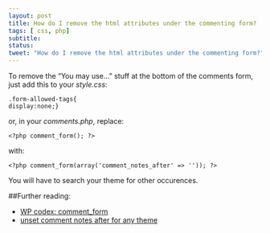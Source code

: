 ```yaml
---
layout: post
title: How do I remove the html attributes under the commenting form?
tags: [ css, php]
subtitle:
status:
tweet: "How do I remove the html attributes under the commenting form?"
---
```


To remove the “You may use…” stuff at the bottom of the comments form, just add this to your _style.css_:

    .form-allowed-tags{ 
    display:none;} 

or, in your _comments.php_, replace:

    <?php comment_form(); ?>

with:

    <?php comment_form(array('comment_notes_after' => '')); ?>

You will have to search your theme for other occurences.

##Further reading:

- [WP codex: comment_form](https://codex.wordpress.org/Function_Reference/comment_form)
- [unset comment notes after for any theme](https://wordpress.org/support/topic/unset-comment_notes_after-for-any-theme)
